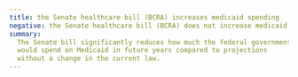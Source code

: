 ```yaml
---
title: the Senate healthcare bill (BCRA) increases medicaid spending
negative: the Senate healthcare bill (BCRA) does not increase medicaid spending
summary:
  The Senate bill significantly reduces how much the federal government
  would spend on Medicaid in future years compared to projections
  without a change in the current law.
---
```

